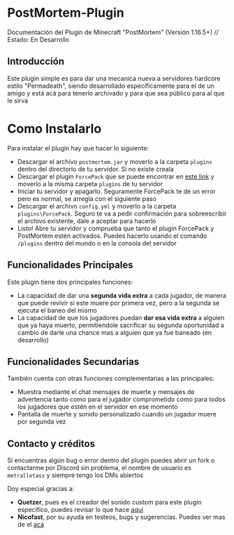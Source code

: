 # PostMortem-Plugin
Documentación del Plugin de Minecraft "PostMortem" (Versión 1.16.5+) // Estado: En Desarrollo

## Introducción

Este plugin simple es para dar una mecanica nueva a servidores hardcore estilo "Permadeath", siendo desarrollado especificamente para el de un amigo y está acá para tenerlo archivado y para que sea público para al que le sirva

# **Como Instalarlo**

Para instalar el plugin hay que hacer lo siguiente:
- Descargar el archivo `postmortem.jar` y moverlo a la carpeta `plugins` dentro del directorio de tu servidor. Si no existe creala
- Descargar el plugin `ForcePack` que se puede encontrar en [este link](https://www.spigotmc.org/resources/forcepack.45439/) y moverlo a la misma carpeta `plugins` de tu servidor
- Iniciar tu servidor y apagarlo. Seguramente ForcePack te de un error pero es normal, se arregla con el siguiente paso
- Descargar el archivo `config.yml` y moverlo a la carpeta `plugins\ForcePack`. Seguro te va a pedir confirmación para sobreescribir el archivo existente, dale a aceptar para hacerlo
- Listo! Abre tu servidor y comprueba que tanto el plugin ForcePack y PostMortem estén activados. Puedes hacerlo usando el comando `/plugins` dentro del mundo o en la consola del servidor

## Funcionalidades Principales

Este plugin tiene dos principales funciones:

- La capacidad de dar una **segunda vida extra** a cada jugador, de manera que puede revivir si este muere por primera vez, pero a la segunda se ejecuta el baneo del mismo
- La capacidad de que los jugadores puedan **dar esa vida extra** a alguien que ya haya muerto, permitiendole sacrificar su segunda oportunidad a cambio de darle una chance mas a alguien que ya fue baneado (en desarrollo)

## Funcionalidades Secundarias

También cuenta con otras funciones complementarias a las principales:

- Muestra mediante el chat mensajes de muerte y mensajes de advertencia tanto como para el jugador comprometido como para todos los jugadores que estén en el servidor en ese momento
- Pantalla de muerte y sonido personalizado cuando un jugador muere por segunda vez

## Contacto y créditos

Si encuentras algún bug o error dentro del plugin puedes abrir un fork o contactarme por Discord sin problema, el nombre de usuario es `metralletass` y siempre tengo los DMs abiertos

Doy especial gracias a:
- **Quetzer**, pues es el creador del sonido custom para este plugin específico, puedes revisar lo que hace [aquí](https://linktr.ee/quetzer)
- **Nicofast**, por su ayuda en testeos, bugs y sugerencias. Puedes ver mas de el [acá](https://www.youtube.com/@NicoFast/featured)


